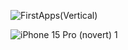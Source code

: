 ![FirstApps(Vertical)](https://github.com/mrgsdev/Swiftbook/assets/157994617/d5a195d7-ddce-48ff-ba51-fa344bbb1951)
<!-- [iPhone 15 Pro (novert) copy](https://github.com/mrgsdev/Swiftbook/assets/157994617/388be469-ec24-4fc3-aa9f-4f0456f06811)-->
![iPhone 15 Pro (novert) 1](https://github.com/mrgsdev/Swiftbook/assets/157994617/edbfc9e6-f2ac-4df5-8a3c-bdac0d5dee62)
